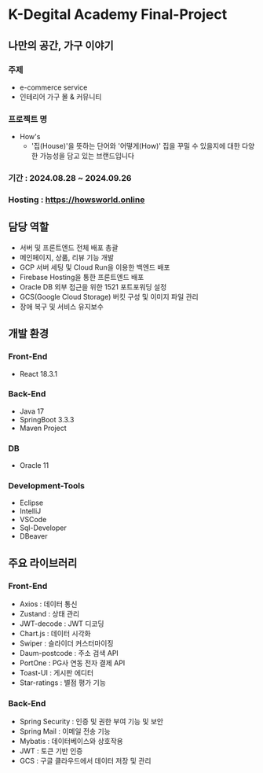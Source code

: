 # K-Degital Academy Final-Project
## 나만의 공간, 가구 이야기
### 주제
- e-commerce service
- 인테리어 가구 몰 & 커뮤니티
### 프로젝트 명
- How's
  - '집(House)'을 뜻하는 단어와 '어떻게(How)' 집을 꾸밀 수 있을지에 대한 다양한 가능성을 담고 있는 브랜드입니다
### 기간 : 2024.08.28 ~ 2024.09.26
### Hosting : https://howsworld.online

## 담당 역할 
- 서버 및 프론트엔드 전체 배포 총괄
- 메인페이지, 상품, 리뷰 기능 개발
- GCP 서버 세팅 및 Cloud Run을 이용한 백엔드 배포
- Firebase Hosting을 통한 프론트엔드 배포
- Oracle DB 외부 접근을 위한 1521 포트포워딩 설정
- GCS(Google Cloud Storage) 버킷 구성 및 이미지 파일 관리
- 장애 복구 및 서비스 유지보수

## 개발 환경
### Front-End
- React 18.3.1
### Back-End
- Java 17
- SpringBoot 3.3.3
- Maven Project
### DB
- Oracle 11
### Development-Tools
- Eclipse
- IntelliJ
- VSCode
- Sql-Developer
- DBeaver

## 주요 라이브러리
### Front-End
- Axios : 데이터 통신
- Zustand : 상태 관리
- JWT-decode : JWT 디코딩
- Chart.js : 데이터 시각화
- Swiper : 슬라이더 커스터마이징
- Daum-postcode : 주소 검색 API
- PortOne : PG사 연동 전자 결제 API
- Toast-UI : 게시판 에디터
- Star-ratings : 별점 평가 기능
### Back-End
- Spring Security : 인증 및 권한 부여 기능 및 보안
- Spring Mail : 이메일 전송 기능
- Mybatis : 데이터베이스와 상호작용
- JWT : 토큰 기반 인증
- GCS : 구글 클라우드에서 데이터 저장 및 관리
